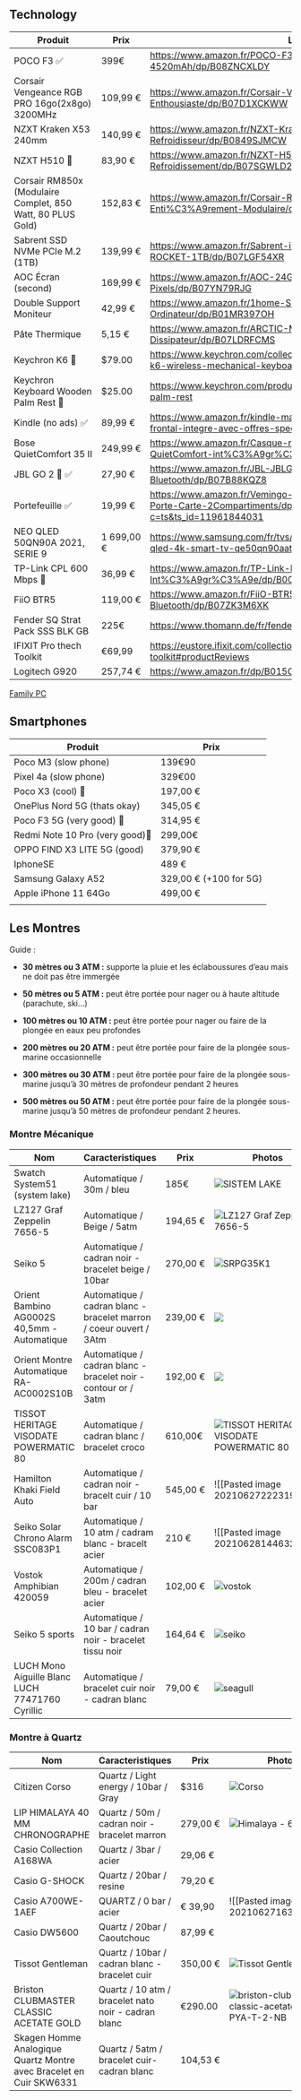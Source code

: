 
## Technology

Produit | Prix | Lien 
---|---|---
POCO F3 ✅ | 399€ | https://www.amazon.fr/POCO-F3-Smartphone-Snapdragon-4520mAh/dp/B08ZNCXLDY
Corsair Vengeance RGB PRO 16go(2x8go) 3200MHz | 109,99 € | https://www.amazon.fr/Corsair-Vengeance-RGB-PRO-Enthousiaste/dp/B07D1XCKWW
NZXT Kraken X53 240mm | 140,99 €  | https://www.amazon.fr/NZXT-Kraken-X53-240mm-Refroidisseur/dp/B0849SJMCW
NZXT H510 👀| 83,90 € | https://www.amazon.fr/NZXT-H510-Bo%C3%AEtier-Compatible-Refroidissement/dp/B07SGWLD2C
Corsair RM850x (Modulaire Complet, 850 Watt, 80 PLUS Gold) | 152,83 €  |https://www.amazon.fr/Corsair-RM850x-Alimentation-Enti%C3%A9rement-Modulaire/dp/B079QCFB1M
Sabrent SSD NVMe PCIe M.2 (1TB) | 139,99 € | https://www.amazon.fr/Sabrent-interne-Rocket-performance-SB-ROCKET-1TB/dp/B07LGF54XR
AOC Écran (second) | 169,99 € | https://www.amazon.fr/AOC-24G2U5-BK-%C3%A9cran-Pixels/dp/B07YN79RJG
Double Support Moniteur | 42,99 € | https://www.amazon.fr/1home-Support-Ecran-Moniteur-Ordinateur/dp/B01MR397OH
Pâte Thermique | 5,15 € | https://www.amazon.fr/ARCTIC-MX-2-2019-Refroidisseur-Dissipateur/dp/B07LDRFCMS
Keychron K6  👀|$79.00| https://www.keychron.com/collections/keyboard/products/keychron-k6-wireless-mechanical-keyboard?variant=31441079730265
Keychron Keyboard Wooden Palm Rest 👀 |$25.00 | https://www.keychron.com/products/keychron-keyboard-wooden-palm-rest
Kindle (no ads) ✅ | 89,99 € | https://www.amazon.fr/kindle-maintenant-avec-un-eclairage-frontal-integre-avec-offres-speciales-noir/dp/B07FQ4XCR1
Bose QuietComfort 35 II | 249,99 € | https://www.amazon.fr/Casque-r%C3%A9duction-Bose-QuietComfort-int%C3%A9gr%C3%A9/dp/B0756GB78C
JBL GO 2 👀 ✅| 27,90 € | https://www.amazon.fr/JBL-JBLGO2BLK-Enceinte-portable-Bluetooth/dp/B07B88KQZ8
Portefeuille ✅| 19,99 € | https://www.amazon.fr/Vemingo-Portefeuille-Porte-Monnaie-Porte-Carte-2Compartiments/dp/B085VQM5WZ?c=ts&ts_id=11961844031
NEO QLED 50QN90A 2021, SERIE 9 | 1 699,00 € |https://www.samsung.com/fr/tvs/qled-tv/qn90a-50-inch-neo-qled-4k-smart-tv-qe50qn90aatxxc/#benefits
TP-Link CPL 600 Mbps 👀| 36,99 € |https://www.amazon.fr/TP-Link-Mbps-Ethernet-Prise-Int%C3%A9gr%C3%A9e/dp/B00BUL8762
FiiO BTR5 |119,00 € | https://www.amazon.fr/FiiO-BTR5-Noir-Portable-Bluetooth/dp/B07ZK3M6XK
Fender SQ Strat Pack SSS BLK GB | 225€ |https://www.thomann.de/fr/fender_sq_strat_pack_sss_blk_gb.htm
IFIXIT Pro thech Toolkit | €69,99 |https://eustore.ifixit.com/collections/toolkits/products/pro-tech-toolkit#productReviews
Logitech G920 | 257,74 € |https://www.amazon.fr/dp/B015CXCRVE?psc=1
[Family PC](https://pcpartpicker.com/list/BpmfBc) 


## Smartphones

| Produit                         | Prix                    |
| ------------------------------- | ----------------------- |
| Poco M3 (slow phone)            | 139€90                  |
| Pixel 4a (slow phone)           | 329€00                  |
| Poco X3  (cool) 💸              | 197,00 €                |
| OnePlus Nord 5G (thats okay)    | 345,05 €                |
| Poco F3 5G (very good) 💸       | 314,95 €                |
| Redmi Note 10 Pro (very good)💸 | 299,00€                 |
| OPPO FIND X3 LITE 5G (good)     | 379,90 €                |
| IphoneSE                        | 489 €                   |
| Samsung Galaxy A52              | 329,00 €  (+100 for 5G) |
| Apple iPhone 11 64Go            | 499,00 €                |
|                                 |                         |


## Les Montres


Guide : 
-   **30 mètres ou 3 ATM :** supporte la pluie et les éclaboussures d’eau mais ne doit pas être immergée  
    
-   **50 mètres ou 5 ATM :** peut être portée pour nager ou à haute altitude (parachute, ski…)  
    
-   **100 mètres ou 10 ATM :** peut être portée pour nager ou faire de la plongée en eaux peu profondes  
    
-   **200 mètres ou 20 ATM :** peut être portée pour faire de la plongée sous-marine occasionnelle  
    
-   **300 mètres ou 30 ATM :** peut être portée pour faire de la plongée sous-marine jusqu’à 30 mètres de profondeur pendant 2 heures  
    
-   **500 mètres ou 50 ATM :** peut être portée pour faire de la plongée sous-marine jusqu’à 50 mètres de profondeur pendant 2 heures.




### Montre Mécanique

| Nom                                             | Caracteristiques                                                    | Prix     | Photos                                                                                                                                                                                                                                                                                                                                                                                                 | Liens                                                                                                                                                                                                                                                                                                                                                                                                                                                                                                                                                                                                                                                    |     |
| ----------------------------------------------- | ------------------------------------------------------------------- | -------- | ------------------------------------------------------------------------------------------------------------------------------------------------------------------------------------------------------------------------------------------------------------------------------------------------------------------------------------------------------------------------------------------------------ | -------------------------------------------------------------------------------------------------------------------------------------------------------------------------------------------------------------------------------------------------------------------------------------------------------------------------------------------------------------------------------------------------------------------------------------------------------------------------------------------------------------------------------------------------------------------------------------------------------------------------------------------------------- | --- |
| Swatch System51 (system lake)                   | Automatique / 30m / bleu                                            | 185€     | ![SISTEM LAKE](https://static.swatch.com/images/product/YIS420/sa000/YIS420_sa000_ec001m.png "SISTEM LAKE")                                                                                                                                                                                                                                                                                            | [swatchlien](https://www.swatch.com/fr-fr/sistem-lake-yis420/YIS420.html)                                                                                                                                                                                                                                                                                                                                                                                                                                                                                                                                                                                |     |
| LZ127 Graf Zeppelin 7656-5                      | Automatique / Beige / 5atm                                          | 194,65 € | ![LZ127 Graf Zeppelin 7656-5](https://ocarat.com/115811-thickbox_default/lz127-graf-zeppelin-7656-5-zeppelin.jpg "LZ127 Graf Zeppelin 7656-5")                                                                                                                                                                                                                                                         | [ zeppelin                                                                          ](https://ocarat.com/lz127-graf-zeppelin-7656-5-zeppelin-20435.html#features)                                                                                                                                                                                                                                                                                                                                                                                                                                                                                        |     |
| Seiko 5                                         | Automatique / cadran noir - bracelet beige / 10bar                  | 270,00 € | ![SRPG35K1](https://www.seikoboutique.fr/5277-superZoom/homme-mouvement-automatique-3-aiguilles-cadran-bracelet-nylon.jpg)                                                                                                                                                                                                                                                                             | [seiko 5](https://www.seikoboutique.fr/seiko-5/1830-homme-mouvement-automatique-3-aiguilles-cadran-bracelet-nylon-srpg35k1.html)                                                                                                                                                                                                                                                                                                                                                                                                                                                                                                                         |     |
| Orient Bambino AG0002S 40,5mm - Automatique     | Automatique / cadran blanc - bracelet marron  / coeur ouvert / 3Atm | 239,00 € | ![](https://www.timebyme.com/pub/media/catalog/product/cache/01d424180768bdecf0901e111bfbc269/o/r/orient_ra-ag0002s.jpg)                                                                                                                                                                                                                                                                               | [timebyme](https://www.timebyme.com/fr/orient-man-watch-bambino-white-silver-brown-ag0002s-40-5mm-automatic.html?msclkid=b306891f579a1f7132dfe9c72d7d2c79)                                                                                                                                                                                                                                                                                                                                                                                                                                                                                               |     |
| Orient Montre Automatique RA-AC0002S10B         | Automatique / cadran blanc - bracelet noir - contour or / 3atm      | 192,00 € |![                                                                                                                                                                                                                                                                                                                                                                                                        ](https://external-content.duckduckgo.com/iu/?u=https%3A%2F%2Ftse4.mm.bing.net%2Fth%3Fid%3DOIP.lczUpAnVijT7ZKoqmWbbZwHaLo%26pid%3DApi&f=1)| [ amazon                                                                                                                                                                  ](https://www.amazon.fr/Orienter-Bambino-Classique-Automatique-RA-AC0002S10B/dp/B07PT7WNXM)                                                                                                                                                                                                                                                                                                                                                                                    |     |
| TISSOT HERITAGE VISODATE POWERMATIC 80          | Automatique / cadran blanc / bracelet croco                         | 610,00€  | ![TISSOT HERITAGE VISODATE POWERMATIC 80](https://www.tissotwatches.com/media/catalog/product/cache/aaadd316e453df5b08f7f4246fad1a9c/T/1/T118.430.16.271.00_R.png "TISSOT HERITAGE VISODATE POWERMATIC 80")                                                                                                                                                                                            | [tissot                                                                                                                                                                                                                                                                       ](https://www.tissotwatches.com/fr-fr/t1184301627100.html)                                                                                                                                                                                                                                                                                                                 |     |
| Hamilton Khaki Field Auto                       | Automatique / cadran noir - bracelt cuir / 10 bar                   | 545,00 € | ![[Pasted image 20210627222319.png]]                                                                                                                                                                                                                                                                                                                                                                   | [hamilton](https://www.hamiltonwatch.com/fr-fr/h70555533-khaki-field-auto.html)                                                                                                                                                                                                                                                                                                                                                                                                                                                                                                                                                                          |     |
| Seiko Solar Chrono Alarm SSC083P1               | Automatique / 10 atm / cadram blanc - bracelt acier                 | 210 €    | ![[Pasted image 20210628144632.png]]                                                                                                                                                                                                                                                                                                                                                                   | [chrono24                                                                                                                                                                                                                                                                                                                                          ](https://www.chrono24.fr/seiko/solar-chrono-alarm-ssc083p1--id19389545.htm)                                                                                                                                                                                                                          |     |
| Vostok Amphibian 420059                         | Automatique / 200m  / cadran bleu - bracelet acier                  | 102,00 € | ![vostok                                                                                                                                                                                                             ](https://external-content.duckduckgo.com/iu/?u=https%3A%2F%2Fsmirs.com%2Fstorage%2Foriginal%2Fmedia%2Fimages%2Frussian-watches%2Fvostok%2Famphibian_men%2F420059.jpg&f=1&nofb=1) | [amazon](https://www.amazon.fr/gp/product/B01HWOP4YI?linkId=7082667eba3b485c023518d3e3f58111)                                                                                                                                                                                                                                                                                                                                                                                                                                                                                                                                                            |     |
| Seiko 5 sports                                  | Automatique / 10 bar / cadran noir - bracelet tissu noir            | 164,64 € | ![ seiko                                                                                                                                                                                                            ](https://external-content.duckduckgo.com/iu/?u=https%3A%2F%2Ftse4.mm.bing.net%2Fth%3Fid%3DOIP.YbB4jH9PAbiEnN2CIqk9HQHaHa%26pid%3DApi&f=1)                                         | [amazon                                                                                                                                                                                                                                                                                                                                                                                                                                 ](https://www.amazon.fr/Seiko-SNZG15K1-Automatique-Analogique-Bracelet/dp/B0043R5WP4?linkId=80d4b999e869727260dbe7e1c5c786ae)                                                                                    |     |
| LUCH Mono Aiguille Blanc LUCH 77471760 Cyrillic | Automatique / bracelet cuir noir - cadran blanc                     | 79,00 €  | ![seagull](https://watchunique.com/wp-content/uploads/2018/11/1963_2_1.jpg)                                                                                                                                                                                                                                                                                                                            | [ watchunique                                                                                                                                                                                                                                                                                                                                                                                                                                                                                                                                                                      ](https://watchunique.com/product/seagull-1963-solid/?v=11aedd0e4327) |     |

### Montre à Quartz 

| Nom                                                                 | Caracteristiques                                    | Prix     | Photos                                                                                                                                                                     | Liens                                                                                                                                                                                                                                                                                                                                                                                                                                                                                                                                                                                                                                                                                                    |
| ------------------------------------------------------------------- | --------------------------------------------------- | -------- | -------------------------------------------------------------------------------------------------------------------------------------------------------------------------- | -------------------------------------------------------------------------------------------------------------------------------------------------------------------------------------------------------------------------------------------------------------------------------------------------------------------------------------------------------------------------------------------------------------------------------------------------------------------------------------------------------------------------------------------------------------------------------------------------------------------------------------------------------------------------------------------------------- |
| Citizen Corso                                                       | Quartz / Light energy / 10bar / Gray                | $316     | ![Corso](https://embed.widencdn.net/img/citizenwatch/bjytcwfs9x/960x1200px/Corso.png?u=41zuoe&crop=false&position=t&q=80&color=ffffff00)                                   | [ citizen      ](https://www.citizenwatch.com/us/en/product/BM7100-59H.html?cgid=mens#start=66&sz=48)                                                                                                                                                                                                                                                                                                                                                                                                                                                                                                                                                                                                    |
| LIP  HIMALAYA 40 MM CHRONOGRAPHE                                    | Quartz / 50m / cadran noir - bracelet marron        | 279,00 € | ![Himalaya - 671598](https://www.lip.fr/1729-large_default/himalaya-40-mm-chronographe.jpg "Himalaya - 671598")                                                            | [ lip                                                                                                      ](https://www.lip.fr/fr/735-himalaya-40-mm-chronographe.html)                                                                                                                                                                                                                                                                                                                                                                                                                                                                                                                                 |
| Casio Collection A168WA                                             | Quartz / 3bar / acier                               | 29,06 €  |                                                                                                                                                                            | [ amazon                                                                                                                                                                         ](https://www.amazon.fr/Montre-Mixte-Casio-Collection-A168WA/dp/B000LAKYW8)                                                                                                                                                                                                                                                                                                                                                                                                                                             |
| Casio G-SHOCK                                                       | Quartz / 20bar /   resine                           | 79,20 €  |                                                                                                                                                                            | [amazon](https://www.amazon.fr/Casio-GBD-800-1BER-Horloge/dp/B07GB8M7WJ?ac_md=0-0-Y2FzaW8gZyBzaG9jaw%3D%3D-ac_d_rm)                                                                                                                                                                                                                                                                                                                                                                                                                                                                                                                                                                                      |
| Casio A700WE-1AEF                                                   | QUARTZ / 0 bar / acier                              | € 39,90  | ![[Pasted image 20210627163423.png]]                                                                                                                                       | [casio](https://fr.casio-shop.eu/p/a700we-1aef/)                                                                                                                                                                                                                                                                                                                                                                                                                                                                                                                                                                                                                                                         |
| Casio DW5600                                                        | Quartz / 20bar / Caoutchouc                         | 87,99 €  |                                                                                                                                                                            | [ amazon                                                                                                                                                                                                                                                             ](https://www.amazon.fr/casio-gorillaz-g-shock/dp/B000GY74R2)                                                                                                                                                                                                                                                                                                                                                                       |
| Tissot Gentleman                                                    | Quartz / 10bar /  cadran blanc - bracelet cuir      | 350,00 € | ![Tissot Gentleman](https://www.tissotwatches.com/media/catalog/product/cache/aaadd316e453df5b08f7f4246fad1a9c/T/1/T127.410.16.031.00_R.png "Tissot Gentleman")            | [tissot](https://www.tissotwatches.com/fr-fr/t1274101603100.html)                                                                                                                                                                                                                                                                                                                                                                                                                                                                                                                                                                                                                                        |
| Briston CLUBMASTER CLASSIC ACETATE GOLD                             | Quartz / 10 atm / bracelet nato noir - cadran blanc | €290.00  | ![briston-clubmaster-classic-acetate-17140-PYA-T-2-NB](https://www.briston-watches.com/wp-content/uploads/2019/10/briston-clubmaster-classic-acetate-17140-PYA-T-2-NB.jpg) | [briston](https://www.briston-watches.com/en/product/clubmaster-classic-acetate-gold-17140-pya-t-2-nb/)                                                                                                                                                                                                                                                                                                                                                                                                                                                                                                                                                                                                  |
| Skagen Homme Analogique Quartz Montre avec Bracelet en Cuir SKW6331 | Quartz / 5atm / bracelet cuir- cadran blanc         | 104,53 € |                                                                                                                                                                            | [amazon                                                                                                                                                                                                                                                                                                                                    ](https://www.amazon.fr/Skagen-SKW6331-Montre-Homme/dp/B01M1KAYCC?psc=1&spLa=ZW5jcnlwdGVkUXVhbGlmaWVyPUEzQjg5Q1Y5N1dMOUQzJmVuY3J5cHRlZElkPUEwNTg1NTIyMVRKMU5GRDVRU1o0QSZlbmNyeXB0ZWRBZElkPUExMDM2NTM1MUY4TU0wUlJaTVJTTSZ3aWRnZXROYW1lPXNwX2F0ZiZhY3Rpb249Y2xpY2tSZWRpcmVjdCZkb05vdExvZ0NsaWNrPXRydWU=&linkId=51c6da7735eced654c960df514798b9b&language=fr_FR) | 
